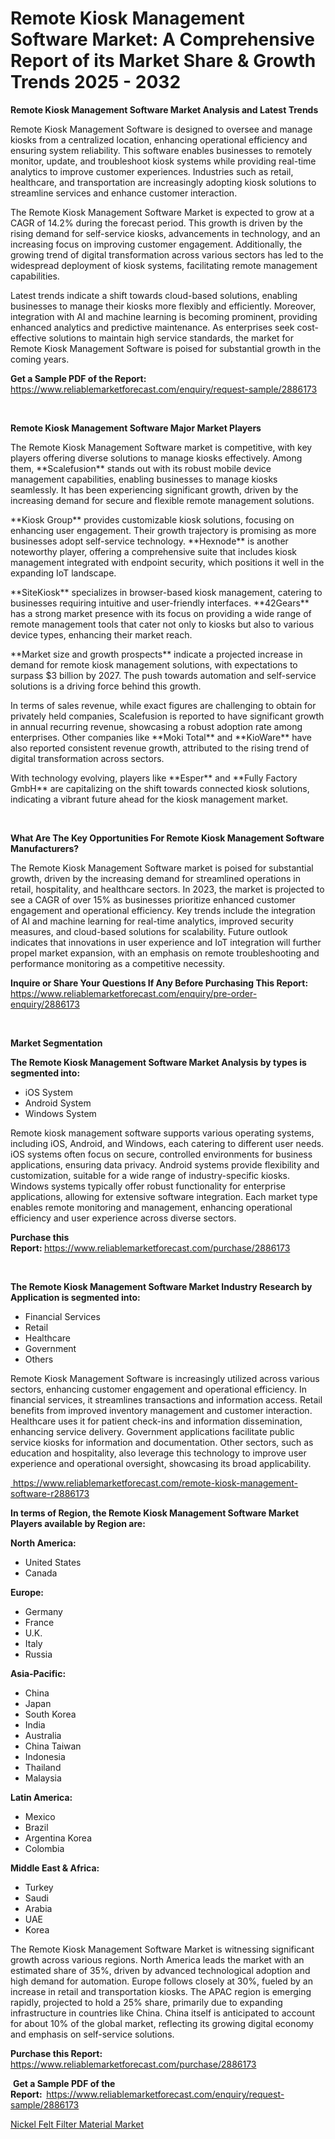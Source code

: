 <p><h1>Remote Kiosk Management Software Market: A Comprehensive Report of its Market Share & Growth Trends 2025 - 2032</h1></p><p><strong>Remote Kiosk Management Software Market Analysis and Latest Trends</strong></p>
<p><p>Remote Kiosk Management Software is designed to oversee and manage kiosks from a centralized location, enhancing operational efficiency and ensuring system reliability. This software enables businesses to remotely monitor, update, and troubleshoot kiosk systems while providing real-time analytics to improve customer experiences. Industries such as retail, healthcare, and transportation are increasingly adopting kiosk solutions to streamline services and enhance customer interaction.</p><p>The Remote Kiosk Management Software Market is expected to grow at a CAGR of 14.2% during the forecast period. This growth is driven by the rising demand for self-service kiosks, advancements in technology, and an increasing focus on improving customer engagement. Additionally, the growing trend of digital transformation across various sectors has led to the widespread deployment of kiosk systems, facilitating remote management capabilities. </p><p>Latest trends indicate a shift towards cloud-based solutions, enabling businesses to manage their kiosks more flexibly and efficiently. Moreover, integration with AI and machine learning is becoming prominent, providing enhanced analytics and predictive maintenance. As enterprises seek cost-effective solutions to maintain high service standards, the market for Remote Kiosk Management Software is poised for substantial growth in the coming years.</p></p>
<p><strong>Get a Sample PDF of the Report:&nbsp;</strong> <a href="https://www.reliablemarketforecast.com/enquiry/request-sample/2886173?utm_campaign=2524&utm_medium=2&utm_source=Github&utm_content=ia&utm_term=13032025&utm_id=remote-kiosk-management-software">https://www.reliablemarketforecast.com/enquiry/request-sample/2886173</a></p>
<p>&nbsp;</p>
<p><strong>Remote Kiosk Management Software Major Market Players</strong></p>
<p><p>The Remote Kiosk Management Software market is competitive, with key players offering diverse solutions to manage kiosks effectively. Among them, **Scalefusion** stands out with its robust mobile device management capabilities, enabling businesses to manage kiosks seamlessly. It has been experiencing significant growth, driven by the increasing demand for secure and flexible remote management solutions.</p><p>**Kiosk Group** provides customizable kiosk solutions, focusing on enhancing user engagement. Their growth trajectory is promising as more businesses adopt self-service technology. **Hexnode** is another noteworthy player, offering a comprehensive suite that includes kiosk management integrated with endpoint security, which positions it well in the expanding IoT landscape.</p><p>**SiteKiosk** specializes in browser-based kiosk management, catering to businesses requiring intuitive and user-friendly interfaces. **42Gears** has a strong market presence with its focus on providing a wide range of remote management tools that cater not only to kiosks but also to various device types, enhancing their market reach.</p><p>**Market size and growth prospects** indicate a projected increase in demand for remote kiosk management solutions, with expectations to surpass $3 billion by 2027. The push towards automation and self-service solutions is a driving force behind this growth.</p><p>In terms of sales revenue, while exact figures are challenging to obtain for privately held companies, Scalefusion is reported to have significant growth in annual recurring revenue, showcasing a robust adoption rate among enterprises. Other companies like **Moki Total** and **KioWare** have also reported consistent revenue growth, attributed to the rising trend of digital transformation across sectors.</p><p>With technology evolving, players like **Esper** and **Fully Factory GmbH** are capitalizing on the shift towards connected kiosk solutions, indicating a vibrant future ahead for the kiosk management market.</p></p>
<p>&nbsp;</p>
<p><strong>What Are The Key Opportunities For Remote Kiosk Management Software Manufacturers?</strong></p>
<p><p>The Remote Kiosk Management Software market is poised for substantial growth, driven by the increasing demand for streamlined operations in retail, hospitality, and healthcare sectors. In 2023, the market is projected to see a CAGR of over 15% as businesses prioritize enhanced customer engagement and operational efficiency. Key trends include the integration of AI and machine learning for real-time analytics, improved security measures, and cloud-based solutions for scalability. Future outlook indicates that innovations in user experience and IoT integration will further propel market expansion, with an emphasis on remote troubleshooting and performance monitoring as a competitive necessity.</p></p>
<p><strong>Inquire or Share Your Questions If Any Before Purchasing This Report:</strong> <a href="https://www.reliablemarketforecast.com/enquiry/pre-order-enquiry/2886173?utm_campaign=2524&utm_medium=2&utm_source=Github&utm_content=ia&utm_term=13032025&utm_id=remote-kiosk-management-software">https://www.reliablemarketforecast.com/enquiry/pre-order-enquiry/2886173</a></p>
<p>&nbsp;</p>
<p><strong>Market Segmentation</strong></p>
<p><strong>The Remote Kiosk Management Software Market Analysis by types is segmented into:</strong></p>
<p><ul><li>iOS System</li><li>Android System</li><li>Windows System</li></ul></p>
<p><p>Remote kiosk management software supports various operating systems, including iOS, Android, and Windows, each catering to different user needs. iOS systems often focus on secure, controlled environments for business applications, ensuring data privacy. Android systems provide flexibility and customization, suitable for a wide range of industry-specific kiosks. Windows systems typically offer robust functionality for enterprise applications, allowing for extensive software integration. Each market type enables remote monitoring and management, enhancing operational efficiency and user experience across diverse sectors.</p></p>
<p><strong>Purchase this Report:&nbsp;</strong><a href="https://www.reliablemarketforecast.com/purchase/2886173?utm_campaign=2524&utm_medium=2&utm_source=Github&utm_content=ia&utm_term=13032025&utm_id=remote-kiosk-management-software">https://www.reliablemarketforecast.com/purchase/2886173</a></p>
<p>&nbsp;</p>
<p><strong>The Remote Kiosk Management Software Market Industry Research by Application is segmented into:</strong></p>
<p><ul><li>Financial Services</li><li>Retail</li><li>Healthcare</li><li>Government</li><li>Others</li></ul></p>
<p><p>Remote Kiosk Management Software is increasingly utilized across various sectors, enhancing customer engagement and operational efficiency. In financial services, it streamlines transactions and information access. Retail benefits from improved inventory management and customer interaction. Healthcare uses it for patient check-ins and information dissemination, enhancing service delivery. Government applications facilitate public service kiosks for information and documentation. Other sectors, such as education and hospitality, also leverage this technology to improve user experience and operational oversight, showcasing its broad applicability.</p></p>
<p><a href="https://www.reliablemarketforecast.com/remote-kiosk-management-software-r2886173?utm_campaign=2524&utm_medium=2&utm_source=Github&utm_content=ia&utm_term=13032025&utm_id=remote-kiosk-management-software">&nbsp;https://www.reliablemarketforecast.com/remote-kiosk-management-software-r2886173</a></p>
<p><strong>In terms of Region, the Remote Kiosk Management Software Market Players available by Region are:</strong></p>
<p>
    <p> <strong> North America: </strong>
        <ul>
            <li>United States</li>
            <li>Canada</li>
        </ul>
        </p> 
    <p> <strong> Europe: </strong>
        <ul>
            <li>Germany</li>
            <li>France</li>
            <li>U.K.</li>
            <li>Italy</li>
            <li>Russia</li>
        </ul>
        </p> 
    <p> <strong> Asia-Pacific: </strong>
        <ul>
            <li>China</li>
            <li>Japan</li>
            <li>South Korea</li>
            <li>India</li>
            <li>Australia</li>
            <li>China Taiwan</li>
            <li>Indonesia</li>
            <li>Thailand</li>
            <li>Malaysia</li>
        </ul>
        </p> 
    <p> <strong> Latin America: </strong>
        <ul>
            <li>Mexico</li>
            <li>Brazil</li>
            <li>Argentina Korea</li>
            <li>Colombia</li>
        </ul>
        </p> 
    <p> <strong> Middle East & Africa: </strong>
        <ul>
            <li>Turkey</li>
            <li>Saudi</li>
            <li>Arabia</li>
            <li>UAE</li>
            <li>Korea</li>
        </ul>
    </p>
    </p>
<p><p>The Remote Kiosk Management Software Market is witnessing significant growth across various regions. North America leads the market with an estimated share of 35%, driven by advanced technological adoption and high demand for automation. Europe follows closely at 30%, fueled by an increase in retail and transportation kiosks. The APAC region is emerging rapidly, projected to hold a 25% share, primarily due to expanding infrastructure in countries like China. China itself is anticipated to account for about 10% of the global market, reflecting its growing digital economy and emphasis on self-service solutions.</p></p>
<p><strong>Purchase this Report: </strong><a href="https://www.reliablemarketforecast.com/purchase/2886173?utm_campaign=2524&utm_medium=2&utm_source=Github&utm_content=ia&utm_term=13032025&utm_id=remote-kiosk-management-software">https://www.reliablemarketforecast.com/purchase/2886173</a></p>
<p>&nbsp;<strong>Get a Sample PDF of the Report:&nbsp;&nbsp;</strong><a href="https://www.reliablemarketforecast.com/enquiry/request-sample/2886173?utm_campaign=2524&utm_medium=2&utm_source=Github&utm_content=ia&utm_term=13032025&utm_id=remote-kiosk-management-software">https://www.reliablemarketforecast.com/enquiry/request-sample/2886173</a></p>
<p><strong></strong></p>
<p><p><a href="https://github.com/ryanbell8967/Market-Research-Report-List-1/blob/main/nickel-felt-filter-material-market.md?utm_campaign=2524&utm_medium=2&utm_source=Github&utm_content=ia&utm_term=13032025&utm_id=remote-kiosk-management-software">Nickel Felt Filter Material Market</a></p></p>